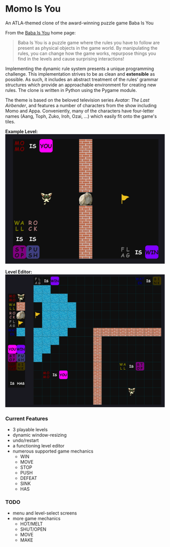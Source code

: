 # Momo Is You
An ATLA-themed clone of the award-winning puzzle game Baba Is You

From the [Baba Is You](https://hempuli.com/baba/) home page:
> Baba Is You is a puzzle game where the rules you have to follow are present as physical objects in the game world. By manipulating the rules, you can change how the game works, repurpose things you find in the levels and cause surprising interactions!

Implementing the dynamic rule system presents a unique programming challenge. This implementation strives to be as clean and **extensible** as possible. As such, it includes an abstract treatment of the rules' grammar structures which provide an approachable environment for creating new rules. The clone is written in Python using the Pygame module.

The theme is based on the beloved television series *Avatar: The Last Airbender*, and features a number of characters from the show including Momo and Appa. Conveniently, many of the characters have four-letter names (Aang, Toph, Zuko, Iroh, Ozai, ...) which easily fit onto the game's tiles.

**Example Level:**
![test level screenshot](https://github.com/rschwa6308/Momo-Is-You/blob/master/screenshots/test_level_screenshot.png)

**Level Editor:**
![level editor screenshot](https://github.com/rschwa6308/Momo-Is-You/blob/master/screenshots/level_editor_screenshot.png)

### Current Features
 - 3 playable levels
 - dynamic window-resizing
 - undo/restart
 - a functioning level editor
 - numerous supported game mechanics
   - WIN
   - MOVE
   - STOP
   - PUSH
   - DEFEAT
   - SINK
   - HAS

### TODO
 - menu and level-select screens
 - more game mechanics
   - HOT/MELT
   - SHUT/OPEN
   - MOVE
   - MAKE
